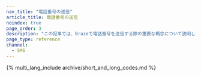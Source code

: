 ```yaml
---
nav_title: "電話番号の送信"
article_title: 電話番号の送信
noindex: true
page_order: 3
description: "この記事では、Brazeで電話番号を送信する際の重要な概念について説明します。"
page_type: reference
channel:
  - SMS
---
```


{% multi_lang_include archive/short_and_long_codes.md %}